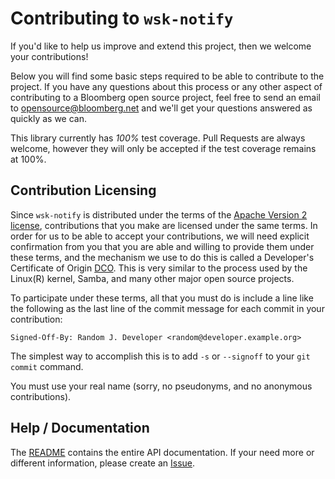 # Contributing to `wsk-notify`

If you'd like to help us improve and extend this project, then we welcome your contributions!

Below you will find some basic steps required to be able to contribute to the project. If you have any questions about this process or any other aspect of contributing to a Bloomberg open source project, feel free to send an email to opensource@bloomberg.net and we'll get your questions answered as quickly as we can.

This library currently has *100%* test coverage. Pull Requests are always welcome, however they will only be accepted if the test coverage remains at 100%.

## Contribution Licensing

Since `wsk-notify` is distributed under the terms of the [Apache Version 2 license](LICENSE), contributions that you make are licensed under the same terms. In order for us to be able to accept your contributions, we will need explicit confirmation from you that you are able and willing to provide them under these terms, and the mechanism we use to do this is called a Developer's Certificate of Origin [DCO](DCO.md).  This is very similar to the process used by the Linux(R) kernel, Samba, and many other major open source projects.

To participate under these terms, all that you must do is include a line like the following as the last line of the commit message for each commit in your contribution:

    Signed-Off-By: Random J. Developer <random@developer.example.org>

The simplest way to accomplish this is to add `-s` or `--signoff` to your `git commit` command.

You must use your real name (sorry, no pseudonyms, and no anonymous contributions).

## Help / Documentation

The [README](README.md) contains the entire API documentation. If your need more or different information, please create an [Issue](../../issues).

